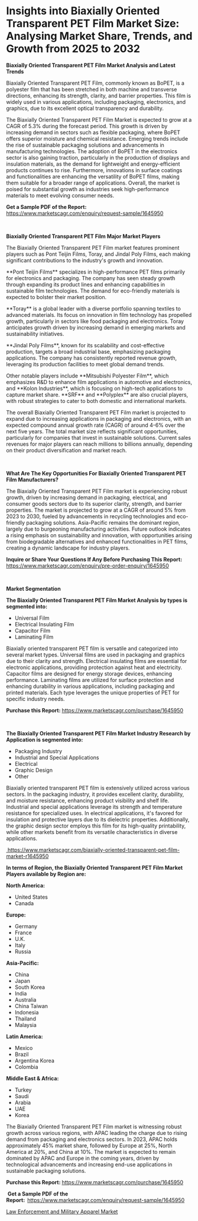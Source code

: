 <p><h1>Insights into Biaxially Oriented Transparent PET Film Market Size: Analysing Market Share, Trends, and Growth from 2025 to 2032</h1></p><p><strong>Biaxially Oriented Transparent PET Film Market Analysis and Latest Trends</strong></p>
<p><p>Biaxially Oriented Transparent PET Film, commonly known as BoPET, is a polyester film that has been stretched in both machine and transverse directions, enhancing its strength, clarity, and barrier properties. This film is widely used in various applications, including packaging, electronics, and graphics, due to its excellent optical transparency and durability.</p><p>The Biaxially Oriented Transparent PET Film Market is expected to grow at a CAGR of 5.3% during the forecast period. This growth is driven by increasing demand in sectors such as flexible packaging, where BoPET offers superior moisture and chemical resistance. Emerging trends include the rise of sustainable packaging solutions and advancements in manufacturing technologies. The adoption of BoPET in the electronics sector is also gaining traction, particularly in the production of displays and insulation materials, as the demand for lightweight and energy-efficient products continues to rise. Furthermore, innovations in surface coatings and functionalities are enhancing the versatility of BoPET films, making them suitable for a broader range of applications. Overall, the market is poised for substantial growth as industries seek high-performance materials to meet evolving consumer needs.</p></p>
<p><strong>Get a Sample PDF of the Report:&nbsp;</strong> <a href="https://www.marketscagr.com/enquiry/request-sample/1645950?utm_campaign=3188&utm_medium=2&utm_source=Github&utm_content=ia&utm_term=29032025&utm_id=biaxially-oriented-transparent-pet-film">https://www.marketscagr.com/enquiry/request-sample/1645950</a></p>
<p>&nbsp;</p>
<p><strong>Biaxially Oriented Transparent PET Film Major Market Players</strong></p>
<p><p>The Biaxially Oriented Transparent PET Film market features prominent players such as Pont Teijin Films, Toray, and Jindal Poly Films, each making significant contributions to the industry's growth and innovation.</p><p>**Pont Teijin Films** specializes in high-performance PET films primarily for electronics and packaging. The company has seen steady growth through expanding its product lines and enhancing capabilities in sustainable film technologies. The demand for eco-friendly materials is expected to bolster their market position.</p><p>**Toray** is a global leader with a diverse portfolio spanning textiles to advanced materials. Its focus on innovation in film technology has propelled growth, particularly in sectors like food packaging and electronics. Toray anticipates growth driven by increasing demand in emerging markets and sustainability initiatives.</p><p>**Jindal Poly Films**, known for its scalability and cost-effective production, targets a broad industrial base, emphasizing packaging applications. The company has consistently reported revenue growth, leveraging its production facilities to meet global demand trends.</p><p>Other notable players include **Mitsubishi Polyester Film**, which emphasizes R&D to enhance film applications in automotive and electronics, and **Kolon Industries**, which is focusing on high-tech applications to capture market share. **SRF** and **Polyplex** are also crucial players, with robust strategies to cater to both domestic and international markets.</p><p>The overall Biaxially Oriented Transparent PET Film market is projected to expand due to increasing applications in packaging and electronics, with an expected compound annual growth rate (CAGR) of around 4-6% over the next five years. The total market size reflects significant opportunities, particularly for companies that invest in sustainable solutions. Current sales revenues for major players can reach millions to billions annually, depending on their product diversification and market reach.</p></p>
<p>&nbsp;</p>
<p><strong>What Are The Key Opportunities For Biaxially Oriented Transparent PET Film Manufacturers?</strong></p>
<p><p>The Biaxially Oriented Transparent PET Film market is experiencing robust growth, driven by increasing demand in packaging, electrical, and consumer goods sectors due to its superior clarity, strength, and barrier properties. The market is projected to grow at a CAGR of around 5% from 2023 to 2030, fueled by advancements in recycling technologies and eco-friendly packaging solutions. Asia-Pacific remains the dominant region, largely due to burgeoning manufacturing activities. Future outlook indicates a rising emphasis on sustainability and innovation, with opportunities arising from biodegradable alternatives and enhanced functionalities in PET films, creating a dynamic landscape for industry players.</p></p>
<p><strong>Inquire or Share Your Questions If Any Before Purchasing This Report:</strong> <a href="https://www.marketscagr.com/enquiry/pre-order-enquiry/1645950?utm_campaign=3188&utm_medium=2&utm_source=Github&utm_content=ia&utm_term=29032025&utm_id=biaxially-oriented-transparent-pet-film">https://www.marketscagr.com/enquiry/pre-order-enquiry/1645950</a></p>
<p>&nbsp;</p>
<p><strong>Market Segmentation</strong></p>
<p><strong>The Biaxially Oriented Transparent PET Film Market Analysis by types is segmented into:</strong></p>
<p><ul><li>Universal Film</li><li>Electrical Insulating Film</li><li>Capacitor Film</li><li>Laminating Film</li></ul></p>
<p><p>Biaxially oriented transparent PET film is versatile and categorized into several market types. Universal films are used in packaging and graphics due to their clarity and strength. Electrical insulating films are essential for electronic applications, providing protection against heat and electricity. Capacitor films are designed for energy storage devices, enhancing performance. Laminating films are utilized for surface protection and enhancing durability in various applications, including packaging and printed materials. Each type leverages the unique properties of PET for specific industry needs.</p></p>
<p><strong>Purchase this Report:&nbsp;</strong><a href="https://www.marketscagr.com/purchase/1645950?utm_campaign=3188&utm_medium=2&utm_source=Github&utm_content=ia&utm_term=29032025&utm_id=biaxially-oriented-transparent-pet-film">https://www.marketscagr.com/purchase/1645950</a></p>
<p>&nbsp;</p>
<p><strong>The Biaxially Oriented Transparent PET Film Market Industry Research by Application is segmented into:</strong></p>
<p><ul><li>Packaging Industry</li><li>Industrial and Special Applications</li><li>Electrical</li><li>Graphic Design</li><li>Other</li></ul></p>
<p><p>Biaxially oriented transparent PET film is extensively utilized across various sectors. In the packaging industry, it provides excellent clarity, durability, and moisture resistance, enhancing product visibility and shelf life. Industrial and special applications leverage its strength and temperature resistance for specialized uses. In electrical applications, it's favored for insulation and protective layers due to its dielectric properties. Additionally, the graphic design sector employs this film for its high-quality printability, while other markets benefit from its versatile characteristics in diverse applications.</p></p>
<p><a href="https://www.marketscagr.com/biaxially-oriented-transparent-pet-film-market-r1645950?utm_campaign=3188&utm_medium=2&utm_source=Github&utm_content=ia&utm_term=29032025&utm_id=biaxially-oriented-transparent-pet-film">&nbsp;https://www.marketscagr.com/biaxially-oriented-transparent-pet-film-market-r1645950</a></p>
<p><strong>In terms of Region, the Biaxially Oriented Transparent PET Film Market Players available by Region are:</strong></p>
<p>
    <p> <strong> North America: </strong>
        <ul>
            <li>United States</li>
            <li>Canada</li>
        </ul>
        </p> 
    <p> <strong> Europe: </strong>
        <ul>
            <li>Germany</li>
            <li>France</li>
            <li>U.K.</li>
            <li>Italy</li>
            <li>Russia</li>
        </ul>
        </p> 
    <p> <strong> Asia-Pacific: </strong>
        <ul>
            <li>China</li>
            <li>Japan</li>
            <li>South Korea</li>
            <li>India</li>
            <li>Australia</li>
            <li>China Taiwan</li>
            <li>Indonesia</li>
            <li>Thailand</li>
            <li>Malaysia</li>
        </ul>
        </p> 
    <p> <strong> Latin America: </strong>
        <ul>
            <li>Mexico</li>
            <li>Brazil</li>
            <li>Argentina Korea</li>
            <li>Colombia</li>
        </ul>
        </p> 
    <p> <strong> Middle East & Africa: </strong>
        <ul>
            <li>Turkey</li>
            <li>Saudi</li>
            <li>Arabia</li>
            <li>UAE</li>
            <li>Korea</li>
        </ul>
    </p>
    </p>
<p><p>The Biaxially Oriented Transparent PET Film market is witnessing robust growth across various regions, with APAC leading the charge due to rising demand from packaging and electronics sectors. In 2023, APAC holds approximately 45% market share, followed by Europe at 25%, North America at 20%, and China at 10%. The market is expected to remain dominated by APAC and Europe in the coming years, driven by technological advancements and increasing end-use applications in sustainable packaging solutions.</p></p>
<p><strong>Purchase this Report: </strong><a href="https://www.marketscagr.com/purchase/1645950?utm_campaign=3188&utm_medium=2&utm_source=Github&utm_content=ia&utm_term=29032025&utm_id=biaxially-oriented-transparent-pet-film">https://www.marketscagr.com/purchase/1645950</a></p>
<p>&nbsp;<strong>Get a Sample PDF of the Report:&nbsp;&nbsp;</strong><a href="https://www.marketscagr.com/enquiry/request-sample/1645950?utm_campaign=3188&utm_medium=2&utm_source=Github&utm_content=ia&utm_term=29032025&utm_id=biaxially-oriented-transparent-pet-film">https://www.marketscagr.com/enquiry/request-sample/1645950</a></p>
<p><strong></strong></p>
<p><p><a href="https://github.com/cobinaydin13/Market-Research-Report-List-1/blob/main/law-enforcement-and-military-apparel-market.md?utm_campaign=3188&utm_medium=2&utm_source=Github&utm_content=ia&utm_term=29032025&utm_id=biaxially-oriented-transparent-pet-film">Law Enforcement and Military Apparel Market</a></p></p>